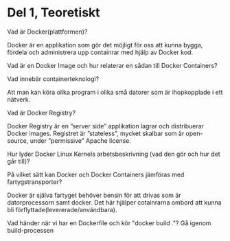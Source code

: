# Del 1, Teoretiskt 

Vad är Docker(plattformen)? 

Docker är en applikation som gör det möjligt för oss att kunna bygga, fördela och administrera upp containrar med hjälp av Docker kod. 

Vad är en Docker Image och hur relaterar en sådan till Docker Containers? 


Vad innebär containerteknologi? 

Att man kan köra olika program i olika små datorer som är ihopkopplade i ett nätverk. 

Vad är Docker Registry? 

Docker Registry är en ”server side” applikation lagrar och distribuerar Docker images. Registret är ”stateless”, mycket skalbar som är open-source, under ”permissive” Apache license. 

Hur lyder Docker Linux Kernels arbetsbeskrivning (vad den gör och hur det går till)? 


På vilket sätt kan Docker och Docker Containers jämföras med fartygstransporter? 

Docker är själva fartyget behöver bensin för att drivas som är datorprocessorn samt docker. Det här hjälper cotainrarna ombord att kunna bli förflyttade(levererade/användbara). 

Vad händer när vi har en Dockerfile och kör "docker build ."? Gå igenom build-processen 

